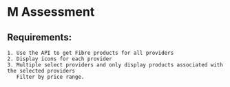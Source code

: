 # M Assessment 

## Requirements:

    1. Use the API to get Fibre products for all providers
    2. Display icons for each provider
    3. Multiple select providers and only display products associated with the selected providers
       Filter by price range.



